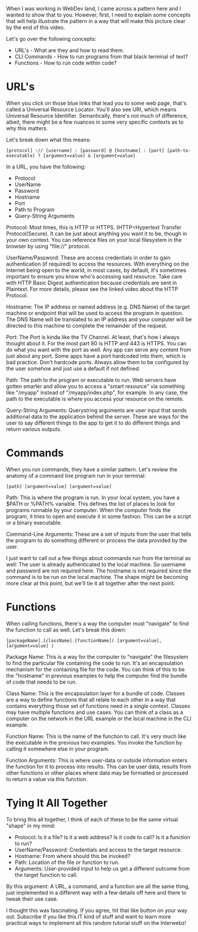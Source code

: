 
When I was working in WebDev land, I came across a pattern here and I wanted to show that to you.
However, first, I need to explain some concepts that will help illustrate the pattern in a way that
will make this picture clear by the end of this video.

Let's go over the following concepts:
- URL's - What are they and how to read them.
- CLI Commands - How to run programs from that black terminal of text?
- Functions - How to run code within code?


# URL's
When you click on those blue links that lead you to some web page, that's called a Universal Resource
Locator. You'll also see URI, which means Universal Resource Identifier. Semantically, there's not
much of difference, albeit, there might be a few nuances in some very specific contexts as to why
this matters.

Let's break down what this means:


    [protocol] :// [username] : [password] @ [hostname] : [port] [path-to-executable] ? [argument=value] & [argument=value]


In a URL, you have the following:
- Protocol
- UserName
- Password
- Hostname
- Port
- Path to Program
- Query-String Arguments

Protocol: Most times, this is HTTP or HTTPS. (HTTP=Hypertext Transfer Protocol/Secure).
It can be just about anything you want it to be, though in your own context. You can reference files
on your local filesystem in the browser by using "file://" protocol.

UserName/Password: These are access credentials in order to gain authentication (if required) to access
the resources. With everything on the Internet being open to the world, in most cases, by default,
it's sometimes important to ensure you know who's accessing said resource. Take care with HTTP Basic
Digest authentication because credentials are sent in Plaintext. For more details, please see the linked
video about the HTTP Protocol.

Hostname: The IP address or named address (e.g. DNS Name) of the target machine or endpoint that will
be used to access the program in question. The DNS Name will be translated to an IP address and your
computer will be directed to this machine to complete the remainder of the request.

Port: The Port is kinda like the TV Channel. At least, that's how I always thought about it. For the
most part 80 is HTTP and 443 is HTTPS. You can do what you want with the port as well. Any app can serve
any content from just about any port. Some apps have a port hardcoded into them, which is bad practice.
Don't hardcode ports. Always allow them to be configured by the user somehow and just use a default
if not defined.

Path: The path to the program or executable to run. Web servers have gotten smarter and allow you to
access a "smart resource" via something like "/myapp" instead of "/myapp/index.php", for example.
In any case, the path to the executable is where you access your resource on the remote.

Query-String Arguments: Querystring arguments are user input that sends additional data to the application
behind the server. These are ways for the user to say different things to the app to get it to do
different things and return various outputs.


# Commands
When you run commands, they have a similar pattern. Let's review the anatomy of a command line program
run in your terminal:

    [path] [argument=value] [argument=value]

Path: This is where the program is run. In your local system, you have a $PATH or %PATH% variable.
This defines the list of places to look for programs runnable by your computer. When the computer
finds the program, it tries to open and execute it in some fashion. This can be a script or a binary
executable.

Command-Line Arguments: These are a set of inputs from the user that tells the program to do something
different or process the data provided by the user.

I just want to call out a few things about commands run from the terminal as well: The user is already
authenticated to the local machine. So username and password are not required here. The hostname is not
required since the command is to be run on the local machine. The shape might be becoming more clear
at this point, but we'll tie it all together after the next point.

# Functions

When calling functions, there's a way the computer must "navigate" to find the function to call as
well. Let's break this down:

    [packageName].[className].[functionName]( [argument=value], [argument=value] )

Package Name: This is a way for the computer to "navigate" the filesystem to find the particular file
containing the code to run. It's an encapsulation mechanism for the containing file for the code. You
can think of this to be the "hostname" in previous examples to help the computer find the bundle of
code that needs to be run.

Class Name: This is the encapsulation layer for a bundle of code. Classes are a way to define functions
that all relate to each other in a way that contains everything those set of functions need in a single
context. Classes may have multiple functions and use cases. You can think of a class as a computer
on the network in the URL example or the local machine in the CLI example.

Function Name: This is the name of the function to call. It's very much like the executable in the
previous two examples. You invoke the function by calling it somewhere else in your program.

Function Arguments: This is where user-data or outside information enters the function for it to
process into results. This can be user data, results from other functions or other places where data
may be formatted or processed to return a value via this function.


# Tying It All Together
To bring this all together, I think of each of these to be the same virtual "shape" in my mind:
- Protocol: Is it a file? Is it a web address? Is it code to call? Is it a function to run?
- UserName/Password: Credentials and access to the target resource.
- Hostname: From where should this be invoked?
- Path: Location of the file or function to run.
- Arguments: User-provided input to help us get a different outcome from the target function to call.


By this argument: A URL, a command, and a function are all the same thing, just implemented in a
different way with a few details off here and there to tweak their use case.


I thought this was fascinating. If you agree, hit that like button on your way out.
Subscribe if you like this IT kind of stuff and want to learn more practical ways to implement all
this random tutorial stuff on the Interwebz!


